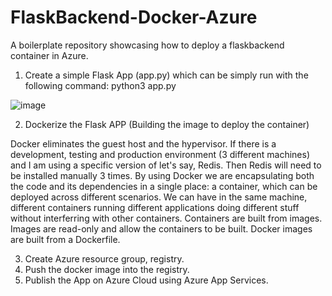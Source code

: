 # FlaskBackend-Docker-Azure
A boilerplate repository showcasing how to deploy a flaskbackend container in Azure.


1. Create a simple Flask App (app.py) which can be simply run with the following command: python3 app.py

![image](https://user-images.githubusercontent.com/14300941/212502179-3a42069b-b1a8-4f64-9ba8-58187347dc67.png)



2. Dockerize the Flask APP (Building the image to deploy the container)

Docker eliminates the guest host and the hypervisor.
If there is a development, testing and production environment (3 different machines) and I am using a specific version of let's say, Redis. 
Then Redis will need to be installed manually 3 times. 
By using Docker we are encapsulating both the code and its dependencies in a single place: a container, which can be deployed across different scenarios.
We can have in the same machine, different containers running different applications doing different stuff without interferring with other containers.
Containers are built from images. Images are read-only and allow the containers to be built.
Docker images are built from a Dockerfile.



3. Create Azure resource group, registry.
4. Push the docker image into the registry.
5. Publish the App on Azure Cloud using Azure App Services.
